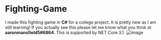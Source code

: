 # Fighting-Game

I made this fighting game in **C#** for a college project. It is pretty new as I am still learning! If you actually see this please let me know what you think at **aaronmansfield5#6864**. This is supported by NET Core 3.1.
![image](https://user-images.githubusercontent.com/37600872/135934943-cee00f93-62fc-4f55-a766-71cadc067750.png)
